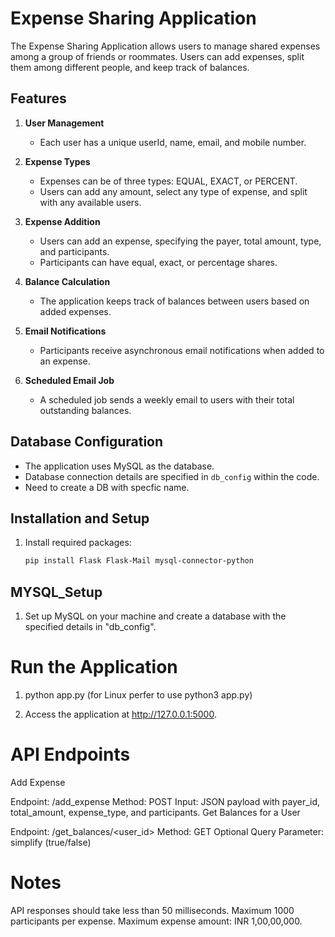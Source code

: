 # Expense Sharing Application

The Expense Sharing Application allows users to manage shared expenses among a group of friends or roommates. Users can add expenses, split them among different people, and keep track of balances.

## Features

1. **User Management**
   - Each user has a unique userId, name, email, and mobile number.

2. **Expense Types**
   - Expenses can be of three types: EQUAL, EXACT, or PERCENT.
   - Users can add any amount, select any type of expense, and split with any available users.

3. **Expense Addition**
   - Users can add an expense, specifying the payer, total amount, type, and participants.
   - Participants can have equal, exact, or percentage shares.

4. **Balance Calculation**
   - The application keeps track of balances between users based on added expenses.

5. **Email Notifications**
   - Participants receive asynchronous email notifications when added to an expense.

6. **Scheduled Email Job**
   - A scheduled job sends a weekly email to users with their total outstanding balances.

## Database Configuration

- The application uses MySQL as the database.
- Database connection details are specified in `db_config` within the code.
- Need to create a DB with specfic name.

## Installation and Setup

1. Install required packages:

   ```bash
   pip install Flask Flask-Mail mysql-connector-python

## MYSQL_Setup

1. Set up MySQL on your machine and create a database with the specified details in "db_config".

# Run the Application

1. python app.py (for Linux perfer to use python3 app.py)

2. Access the application at http://127.0.0.1:5000.

# API Endpoints

Add Expense

Endpoint: /add_expense
Method: POST
Input: JSON payload with payer_id, total_amount, expense_type, and participants.
Get Balances for a User

Endpoint: /get_balances/<user_id>
Method: GET
Optional Query Parameter: simplify (true/false)

# Notes
API responses should take less than 50 milliseconds.
Maximum 1000 participants per expense.
Maximum expense amount: INR 1,00,00,000.

